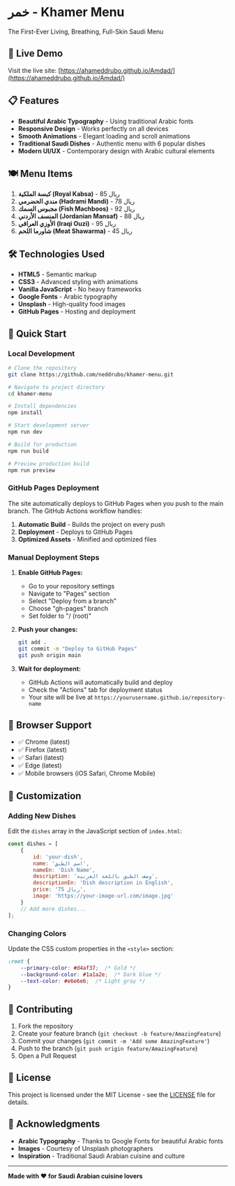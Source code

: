 # خمر - Khamer Menu

The First-Ever Living, Breathing, Full-Skin Saudi Menu

## 🚀 Live Demo

Visit the live site: [https://ahameddrubo.github.io/Amdad/](https://ahameddrubo.github.io/Amdad/)

## 📋 Features

- **Beautiful Arabic Typography** - Using traditional Arabic fonts
- **Responsive Design** - Works perfectly on all devices
- **Smooth Animations** - Elegant loading and scroll animations
- **Traditional Saudi Dishes** - Authentic menu with 6 popular dishes
- **Modern UI/UX** - Contemporary design with Arabic cultural elements

## 🍽️ Menu Items

1. **كبسة الملكية (Royal Kabsa)** - 85 ريال
2. **مندي الحضرمي (Hadrami Mandi)** - 78 ريال
3. **مجبوس السمك (Fish Machboos)** - 92 ريال
4. **المنسف الأردني (Jordanian Mansaf)** - 88 ريال
5. **الأوزي العراقي (Iraqi Ouzi)** - 95 ريال
6. **شاورما اللحم (Meat Shawarma)** - 45 ريال

## 🛠️ Technologies Used

- **HTML5** - Semantic markup
- **CSS3** - Advanced styling with animations
- **Vanilla JavaScript** - No heavy frameworks
- **Google Fonts** - Arabic typography
- **Unsplash** - High-quality food images
- **GitHub Pages** - Hosting and deployment

## 🚀 Quick Start

### Local Development

```bash
# Clone the repository
git clone https://github.com/neddrubo/khamer-menu.git

# Navigate to project directory
cd khamer-menu

# Install dependencies
npm install

# Start development server
npm run dev

# Build for production
npm run build

# Preview production build
npm run preview
```

### GitHub Pages Deployment

The site automatically deploys to GitHub Pages when you push to the main branch. The GitHub Actions workflow handles:

1. **Automatic Build** - Builds the project on every push
2. **Deployment** - Deploys to GitHub Pages
3. **Optimized Assets** - Minified and optimized files

### Manual Deployment Steps

1. **Enable GitHub Pages:**
   - Go to your repository settings
   - Navigate to "Pages" section
   - Select "Deploy from a branch"
   - Choose "gh-pages" branch
   - Set folder to "/ (root)"

2. **Push your changes:**
   ```bash
   git add .
   git commit -m "Deploy to GitHub Pages"
   git push origin main
   ```

3. **Wait for deployment:**
   - GitHub Actions will automatically build and deploy
   - Check the "Actions" tab for deployment status
   - Your site will be live at `https://yourusername.github.io/repository-name`

## 📱 Browser Support

- ✅ Chrome (latest)
- ✅ Firefox (latest)
- ✅ Safari (latest)
- ✅ Edge (latest)
- ✅ Mobile browsers (iOS Safari, Chrome Mobile)

## 🎨 Customization

### Adding New Dishes

Edit the `dishes` array in the JavaScript section of `index.html`:

```javascript
const dishes = [
    {
        id: 'your-dish',
        name: 'اسم الطبق',
        nameEn: 'Dish Name',
        description: 'وصف الطبق باللغة العربية',
        descriptionEn: 'Dish description in English',
        price: '75 ريال',
        image: 'https://your-image-url.com/image.jpg'
    }
    // Add more dishes...
];
```

### Changing Colors

Update the CSS custom properties in the `<style>` section:

```css
:root {
    --primary-color: #d4af37;  /* Gold */
    --background-color: #1a1a2e;  /* Dark blue */
    --text-color: #e6e6e6;  /* Light gray */
}
```

## 🤝 Contributing

1. Fork the repository
2. Create your feature branch (`git checkout -b feature/AmazingFeature`)
3. Commit your changes (`git commit -m 'Add some AmazingFeature'`)
4. Push to the branch (`git push origin feature/AmazingFeature`)
5. Open a Pull Request

## 📄 License

This project is licensed under the MIT License - see the [LICENSE](LICENSE) file for details.

## 🙏 Acknowledgments

- **Arabic Typography** - Thanks to Google Fonts for beautiful Arabic fonts
- **Images** - Courtesy of Unsplash photographers
- **Inspiration** - Traditional Saudi Arabian cuisine and culture

---

**Made with ❤️ for Saudi Arabian cuisine lovers**